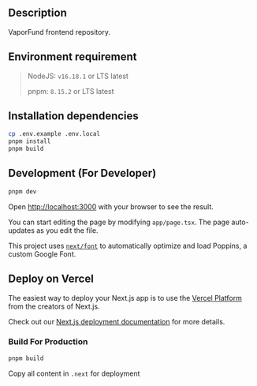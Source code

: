 ## Description

VaporFund frontend repository.

## Environment requirement

> NodeJS: `v16.18.1` or LTS latest
>
> pnpm: `8.15.2` or LTS latest

## Installation dependencies

```bash
cp .env.example .env.local
pnpm install
pnpm build
```

## Development (For Developer)

```bash
pnpm dev
```


Open [http://localhost:3000](http://localhost:3000) with your browser to see the result.

You can start editing the page by modifying `app/page.tsx`. The page auto-updates as you edit the file.

This project uses [`next/font`](https://nextjs.org/docs/basic-features/font-optimization) to automatically optimize and load Poppins, a custom Google Font.

## Deploy on Vercel

The easiest way to deploy your Next.js app is to use the [Vercel Platform](https://vercel.com/new?utm_medium=default-template&filter=next.js&utm_source=create-next-app&utm_campaign=create-next-app-readme) from the creators of Next.js.

Check out our [Next.js deployment documentation](https://nextjs.org/docs/deployment) for more details.

### Build For Production

```bash
pnpm build
```
Copy all content in `.next` for deployment
